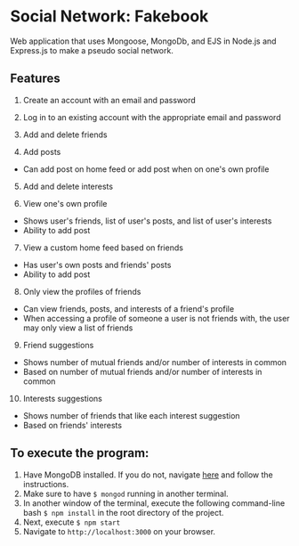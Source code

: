 # Social Network: Fakebook 

Web application that uses Mongoose, MongoDb, and EJS in Node.js and Express.js to make a pseudo social network. 

## Features

1. Create an account with an email and password

2. Log in to an existing account with the appropriate email and password

3. Add and delete friends

4. Add posts 
- Can add post on home feed or add post when on one's own profile

5. Add and delete interests

6. View one's own profile
- Shows user's friends, list of user's posts, and list of user's interests
- Ability to add post

7. View a custom home feed based on friends
- Has user's own posts and friends' posts
- Ability to add post

8. Only view the profiles of friends 
- Can view friends, posts, and interests of a friend's profile
- When accessing a profile of someone a user is not friends with, the user may only view a list of friends

9. Friend suggestions
- Shows number of mutual friends and/or number of interests in common
- Based on number of mutual friends and/or number of interests in common

10. Interests suggestions
- Shows number of friends that like each interest suggestion
- Based on friends' interests


## To execute the program:
1. Have MongoDB installed. If you do not, navigate [here](https://docs.mongodb.com/master/administration/install-community/) and follow the instructions.
2. Make sure to have `$ mongod` running in another terminal.
3. In another window of the terminal, execute the following command-line bash `$ npm install` in the root directory of the project.
4. Next, execute `$ npm start`
5. Navigate to `http://localhost:3000` on your browser. 
